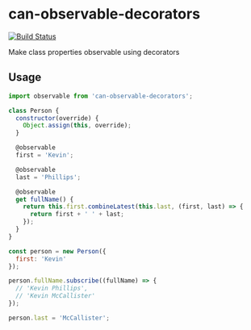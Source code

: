 # can-observable-decorators

[![Build Status](https://travis-ci.org/phillipskevin/can-observable-decorators.svg?branch=master)](https://travis-ci.org/phillipskevin/can-observable-decorators)

Make class properties observable using decorators

## Usage

```js
import observable from 'can-observable-decorators';

class Person {
  constructor(override) {
    Object.assign(this, override);
  }

  @observable
  first = 'Kevin';

  @observable
  last = 'Phillips';

  @observable
  get fullName() {
    return this.first.combineLatest(this.last, (first, last) => {
      return first + ' ' + last;
    });
  }
}

const person = new Person({
  first: 'Kevin'
});

person.fullName.subscribe((fullName) => {
  // 'Kevin Phillips',
  // 'Kevin McCallister'
});

person.last = 'McCallister';
```

